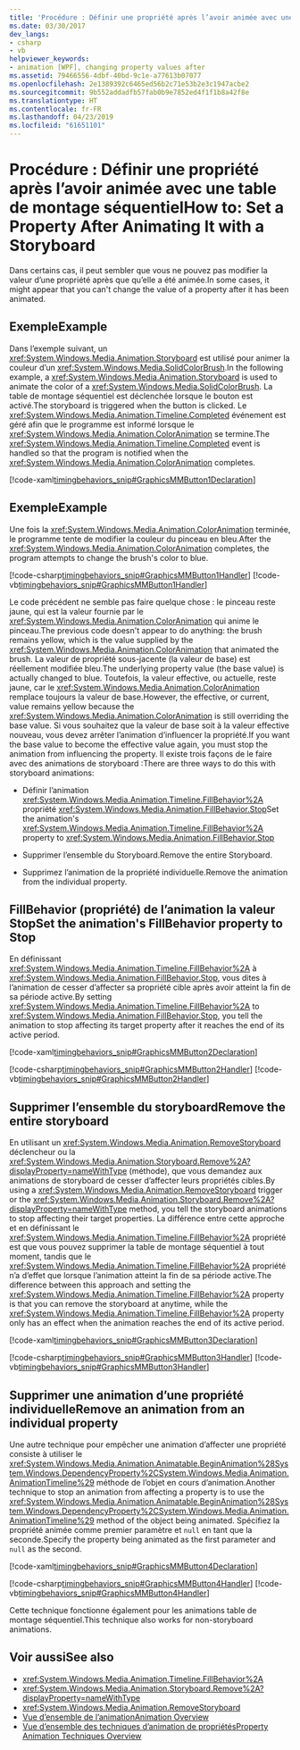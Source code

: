 ```yaml
---
title: 'Procédure : Définir une propriété après l’avoir animée avec une table de montage séquentiel'
ms.date: 03/30/2017
dev_langs:
- csharp
- vb
helpviewer_keywords:
- animation [WPF], changing property values after
ms.assetid: 79466556-4dbf-40bd-9c1e-a77613b07077
ms.openlocfilehash: 2e1389392c6465ed56b2c71e53b2e3c1947acbe2
ms.sourcegitcommit: 9b552addadfb57fab0b9e7852ed4f1f1b8a42f8e
ms.translationtype: HT
ms.contentlocale: fr-FR
ms.lasthandoff: 04/23/2019
ms.locfileid: "61651101"
---
```

# <a name="how-to-set-a-property-after-animating-it-with-a-storyboard"></a><span data-ttu-id="e0478-102">Procédure : Définir une propriété après l’avoir animée avec une table de montage séquentiel</span><span class="sxs-lookup"><span data-stu-id="e0478-102">How to: Set a Property After Animating It with a Storyboard</span></span>
<span data-ttu-id="e0478-103">Dans certains cas, il peut sembler que vous ne pouvez pas modifier la valeur d’une propriété après que qu’elle a été animée.</span><span class="sxs-lookup"><span data-stu-id="e0478-103">In some cases, it might appear that you can't change the value of a property after it has been animated.</span></span>  
  
## <a name="example"></a><span data-ttu-id="e0478-104">Exemple</span><span class="sxs-lookup"><span data-stu-id="e0478-104">Example</span></span>  
 <span data-ttu-id="e0478-105">Dans l’exemple suivant, un <xref:System.Windows.Media.Animation.Storyboard> est utilisé pour animer la couleur d’un <xref:System.Windows.Media.SolidColorBrush>.</span><span class="sxs-lookup"><span data-stu-id="e0478-105">In the following example, a <xref:System.Windows.Media.Animation.Storyboard> is used to animate the color of a <xref:System.Windows.Media.SolidColorBrush>.</span></span> <span data-ttu-id="e0478-106">La table de montage séquentiel est déclenchée lorsque le bouton est activé.</span><span class="sxs-lookup"><span data-stu-id="e0478-106">The storyboard is triggered when the button is clicked.</span></span> <span data-ttu-id="e0478-107">Le <xref:System.Windows.Media.Animation.Timeline.Completed> événement est géré afin que le programme est informé lorsque le <xref:System.Windows.Media.Animation.ColorAnimation> se termine.</span><span class="sxs-lookup"><span data-stu-id="e0478-107">The <xref:System.Windows.Media.Animation.Timeline.Completed> event is handled so that the program is notified when the <xref:System.Windows.Media.Animation.ColorAnimation> completes.</span></span>  
  
 [!code-xaml[timingbehaviors_snip#GraphicsMMButton1Declaration](~/samples/snippets/csharp/VS_Snippets_Wpf/timingbehaviors_snip/CSharp/AnimateThenSetPropertyExample.xaml#graphicsmmbutton1declaration)]  
  
## <a name="example"></a><span data-ttu-id="e0478-108">Exemple</span><span class="sxs-lookup"><span data-stu-id="e0478-108">Example</span></span>  
 <span data-ttu-id="e0478-109">Une fois la <xref:System.Windows.Media.Animation.ColorAnimation> terminée, le programme tente de modifier la couleur du pinceau en bleu.</span><span class="sxs-lookup"><span data-stu-id="e0478-109">After the <xref:System.Windows.Media.Animation.ColorAnimation> completes, the program attempts to change the brush's color to blue.</span></span>  
  
 [!code-csharp[timingbehaviors_snip#GraphicsMMButton1Handler](~/samples/snippets/csharp/VS_Snippets_Wpf/timingbehaviors_snip/CSharp/AnimateThenSetPropertyExample.xaml.cs#graphicsmmbutton1handler)]
 [!code-vb[timingbehaviors_snip#GraphicsMMButton1Handler](~/samples/snippets/visualbasic/VS_Snippets_Wpf/timingbehaviors_snip/visualbasic/animatethensetpropertyexample.xaml.vb#graphicsmmbutton1handler)]  
  
 <span data-ttu-id="e0478-110">Le code précédent ne semble pas faire quelque chose : le pinceau reste jaune, qui est la valeur fournie par le <xref:System.Windows.Media.Animation.ColorAnimation> qui anime le pinceau.</span><span class="sxs-lookup"><span data-stu-id="e0478-110">The previous code doesn't appear to do anything: the brush remains yellow, which is the value supplied by the <xref:System.Windows.Media.Animation.ColorAnimation> that animated the brush.</span></span> <span data-ttu-id="e0478-111">La valeur de propriété sous-jacente (la valeur de base) est réellement modifiée bleu.</span><span class="sxs-lookup"><span data-stu-id="e0478-111">The underlying property value (the base value) is actually changed to blue.</span></span> <span data-ttu-id="e0478-112">Toutefois, la valeur effective, ou actuelle, reste jaune, car le <xref:System.Windows.Media.Animation.ColorAnimation> remplace toujours la valeur de base.</span><span class="sxs-lookup"><span data-stu-id="e0478-112">However, the effective, or current, value remains yellow because the <xref:System.Windows.Media.Animation.ColorAnimation> is still overriding the base value.</span></span> <span data-ttu-id="e0478-113">Si vous souhaitez que la valeur de base soit à la valeur effective nouveau, vous devez arrêter l’animation d’influencer la propriété.</span><span class="sxs-lookup"><span data-stu-id="e0478-113">If you want the base value to become the effective value again, you must stop the animation from influencing the property.</span></span> <span data-ttu-id="e0478-114">Il existe trois façons de le faire avec des animations de storyboard :</span><span class="sxs-lookup"><span data-stu-id="e0478-114">There are three ways to do this with storyboard animations:</span></span>  
  
- <span data-ttu-id="e0478-115">Définir l’animation <xref:System.Windows.Media.Animation.Timeline.FillBehavior%2A> propriété <xref:System.Windows.Media.Animation.FillBehavior.Stop></span><span class="sxs-lookup"><span data-stu-id="e0478-115">Set the animation's <xref:System.Windows.Media.Animation.Timeline.FillBehavior%2A> property to <xref:System.Windows.Media.Animation.FillBehavior.Stop></span></span>  
  
- <span data-ttu-id="e0478-116">Supprimer l’ensemble du Storyboard.</span><span class="sxs-lookup"><span data-stu-id="e0478-116">Remove the entire Storyboard.</span></span>  
  
- <span data-ttu-id="e0478-117">Supprimez l’animation de la propriété individuelle.</span><span class="sxs-lookup"><span data-stu-id="e0478-117">Remove the animation from the individual property.</span></span>  
  
## <a name="set-the-animations-fillbehavior-property-to-stop"></a><span data-ttu-id="e0478-118">FillBehavior (propriété) de l’animation la valeur Stop</span><span class="sxs-lookup"><span data-stu-id="e0478-118">Set the animation's FillBehavior property to Stop</span></span>  
 <span data-ttu-id="e0478-119">En définissant <xref:System.Windows.Media.Animation.Timeline.FillBehavior%2A> à <xref:System.Windows.Media.Animation.FillBehavior.Stop>, vous dites à l’animation de cesser d’affecter sa propriété cible après avoir atteint la fin de sa période active.</span><span class="sxs-lookup"><span data-stu-id="e0478-119">By setting <xref:System.Windows.Media.Animation.Timeline.FillBehavior%2A> to <xref:System.Windows.Media.Animation.FillBehavior.Stop>, you tell the animation to stop affecting its target property after it reaches the end of its active period.</span></span>  
  
 [!code-xaml[timingbehaviors_snip#GraphicsMMButton2Declaration](~/samples/snippets/csharp/VS_Snippets_Wpf/timingbehaviors_snip/CSharp/AnimateThenSetPropertyExample.xaml#graphicsmmbutton2declaration)]  
  
 [!code-csharp[timingbehaviors_snip#GraphicsMMButton2Handler](~/samples/snippets/csharp/VS_Snippets_Wpf/timingbehaviors_snip/CSharp/AnimateThenSetPropertyExample.xaml.cs#graphicsmmbutton2handler)]
 [!code-vb[timingbehaviors_snip#GraphicsMMButton2Handler](~/samples/snippets/visualbasic/VS_Snippets_Wpf/timingbehaviors_snip/visualbasic/animatethensetpropertyexample.xaml.vb#graphicsmmbutton2handler)]  
  
## <a name="remove-the-entire-storyboard"></a><span data-ttu-id="e0478-120">Supprimer l’ensemble du storyboard</span><span class="sxs-lookup"><span data-stu-id="e0478-120">Remove the entire storyboard</span></span>  
 <span data-ttu-id="e0478-121">En utilisant un <xref:System.Windows.Media.Animation.RemoveStoryboard> déclencheur ou la <xref:System.Windows.Media.Animation.Storyboard.Remove%2A?displayProperty=nameWithType> (méthode), que vous demandez aux animations de storyboard de cesser d’affecter leurs propriétés cibles.</span><span class="sxs-lookup"><span data-stu-id="e0478-121">By using a <xref:System.Windows.Media.Animation.RemoveStoryboard> trigger or the <xref:System.Windows.Media.Animation.Storyboard.Remove%2A?displayProperty=nameWithType> method, you tell the storyboard animations to stop affecting their target properties.</span></span> <span data-ttu-id="e0478-122">La différence entre cette approche et en définissant le <xref:System.Windows.Media.Animation.Timeline.FillBehavior%2A> propriété est que vous pouvez supprimer la table de montage séquentiel à tout moment, tandis que le <xref:System.Windows.Media.Animation.Timeline.FillBehavior%2A> propriété n’a d’effet que lorsque l’animation atteint la fin de sa période active.</span><span class="sxs-lookup"><span data-stu-id="e0478-122">The difference between this approach and setting the <xref:System.Windows.Media.Animation.Timeline.FillBehavior%2A> property is that you can remove the storyboard at anytime, while the <xref:System.Windows.Media.Animation.Timeline.FillBehavior%2A> property only has an effect when the animation reaches the end of its active period.</span></span>  
  
 [!code-xaml[timingbehaviors_snip#GraphicsMMButton3Declaration](~/samples/snippets/csharp/VS_Snippets_Wpf/timingbehaviors_snip/CSharp/AnimateThenSetPropertyExample.xaml#graphicsmmbutton3declaration)]  
  
 [!code-csharp[timingbehaviors_snip#GraphicsMMButton3Handler](~/samples/snippets/csharp/VS_Snippets_Wpf/timingbehaviors_snip/CSharp/AnimateThenSetPropertyExample.xaml.cs#graphicsmmbutton3handler)]
 [!code-vb[timingbehaviors_snip#GraphicsMMButton3Handler](~/samples/snippets/visualbasic/VS_Snippets_Wpf/timingbehaviors_snip/visualbasic/animatethensetpropertyexample.xaml.vb#graphicsmmbutton3handler)]  
  
## <a name="remove-an-animation-from-an-individual-property"></a><span data-ttu-id="e0478-123">Supprimer une animation d’une propriété individuelle</span><span class="sxs-lookup"><span data-stu-id="e0478-123">Remove an animation from an individual property</span></span>  
 <span data-ttu-id="e0478-124">Une autre technique pour empêcher une animation d’affecter une propriété consiste à utiliser le <xref:System.Windows.Media.Animation.Animatable.BeginAnimation%28System.Windows.DependencyProperty%2CSystem.Windows.Media.Animation.AnimationTimeline%29> méthode de l’objet en cours d’animation.</span><span class="sxs-lookup"><span data-stu-id="e0478-124">Another technique to stop an animation from affecting a property is to use the <xref:System.Windows.Media.Animation.Animatable.BeginAnimation%28System.Windows.DependencyProperty%2CSystem.Windows.Media.Animation.AnimationTimeline%29> method of the object being animated.</span></span> <span data-ttu-id="e0478-125">Spécifiez la propriété animée comme premier paramètre et `null` en tant que la seconde.</span><span class="sxs-lookup"><span data-stu-id="e0478-125">Specify the property being animated as the first parameter and `null` as the second.</span></span>  
  
 [!code-xaml[timingbehaviors_snip#GraphicsMMButton4Declaration](~/samples/snippets/csharp/VS_Snippets_Wpf/timingbehaviors_snip/CSharp/AnimateThenSetPropertyExample.xaml#graphicsmmbutton4declaration)]  
  
 [!code-csharp[timingbehaviors_snip#GraphicsMMButton4Handler](~/samples/snippets/csharp/VS_Snippets_Wpf/timingbehaviors_snip/CSharp/AnimateThenSetPropertyExample.xaml.cs#graphicsmmbutton4handler)]
 [!code-vb[timingbehaviors_snip#GraphicsMMButton4Handler](~/samples/snippets/visualbasic/VS_Snippets_Wpf/timingbehaviors_snip/visualbasic/animatethensetpropertyexample.xaml.vb#graphicsmmbutton4handler)]  
  
 <span data-ttu-id="e0478-126">Cette technique fonctionne également pour les animations table de montage séquentiel.</span><span class="sxs-lookup"><span data-stu-id="e0478-126">This technique also works for non-storyboard animations.</span></span>  
  
## <a name="see-also"></a><span data-ttu-id="e0478-127">Voir aussi</span><span class="sxs-lookup"><span data-stu-id="e0478-127">See also</span></span>

- <xref:System.Windows.Media.Animation.Timeline.FillBehavior%2A>
- <xref:System.Windows.Media.Animation.Storyboard.Remove%2A?displayProperty=nameWithType>
- <xref:System.Windows.Media.Animation.RemoveStoryboard>
- [<span data-ttu-id="e0478-128">Vue d’ensemble de l’animation</span><span class="sxs-lookup"><span data-stu-id="e0478-128">Animation Overview</span></span>](animation-overview.md)
- [<span data-ttu-id="e0478-129">Vue d’ensemble des techniques d’animation de propriétés</span><span class="sxs-lookup"><span data-stu-id="e0478-129">Property Animation Techniques Overview</span></span>](property-animation-techniques-overview.md)
